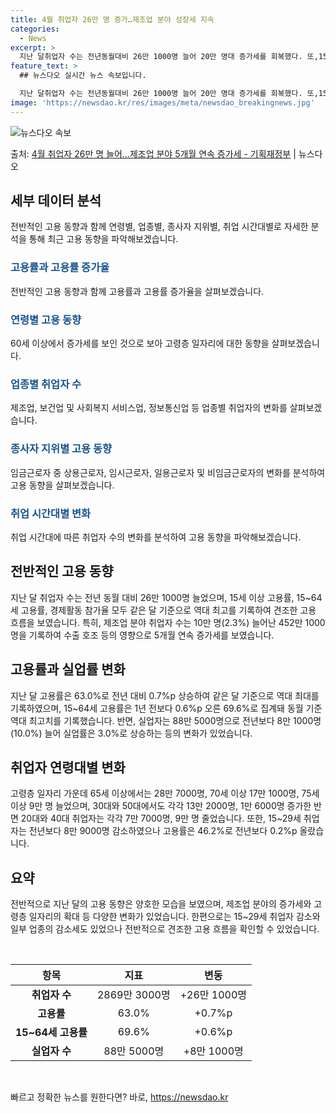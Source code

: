 ```yaml
---
title: 4월 취업자 26만 명 증가…제조업 분야 성장세 지속
categories:
  - News
excerpt: >
  지난 달취업자 수는 전년동월대비 26만 1000명 늘어 20만 명대 증가세를 회복했다. 또,15세 이상 고용…
feature_text: >
  ## 뉴스다오 실시간 뉴스 속보입니다.

  지난 달취업자 수는 전년동월대비 26만 1000명 늘어 20만 명대 증가세를 회복했다. 또,15세 이상 고용…
image: 'https://newsdao.kr/res/images/meta/newsdao_breakingnews.jpg'
---
```


![뉴스다오 속보](https://newsdao.kr/res/images/meta/newsdao_breakingnews.jpg)

<p>출처: <a href="https://newsdao.kr/3831" rel="dofollow">4월 취업자 26만 명 늘어…제조업 분야 5개월 연속 증가세 - 기획재정부</a> | 뉴스다오</p>

<h2 data-ke-size="size26">세부 데이터 분석</h2>
전반적인 고용 동향과 함께 연령별, 업종별, 종사자 지위별, 취업 시간대별로 자세한 분석을 통해 최근 고용 동향을 파악해보겠습니다.

<h3><b><span style="color: #1a5490;">고용률과 고용률 증가율</span></b></h3>
전반적인 고용 동향과 함께 고용률과 고용률 증가율을 살펴보겠습니다.

<h3><b><span style="color: #1a5490;">연령별 고용 동향</span></b></h3>
60세 이상에서 증가세를 보인 것으로 보아 고령층 일자리에 대한 동향을 살펴보겠습니다.

<h3><b><span style="color: #1a5490;">업종별 취업자 수</span></b></h3>
제조업, 보건업 및 사회복지 서비스업, 정보통신업 등 업종별 취업자의 변화를 살펴보겠습니다.

<h3><b><span style="color: #1a5490;">종사자 지위별 고용 동향</span></b></h3>
임금근로자 중 상용근로자, 임시근로자, 일용근로자 및 비임금근로자의 변화를 분석하여 고용 동향을 살펴보겠습니다.

<h3><b><span style="color: #1a5490;">취업 시간대별 변화</span></b></h3>
취업 시간대에 따른 취업자 수의 변화를 분석하여 고용 동향을 파악해보겠습니다.

<h2 data-ke-size="size26">전반적인 고용 동향</h2>
지난 달 취업자 수는 전년 동월 대비 26만 1000명 늘었으며, 15세 이상 고용률, 15~64세 고용률, 경제활동 참가율 모두 같은 달 기준으로 역대 최고를 기록하여 견조한 고용 흐름을 보였습니다. 특히, 제조업 분야 취업자 수는 10만 명(2.3%) 늘어난 452만 1000명을 기록하여 수출 호조 등의 영향으로 5개월 연속 증가세를 보였습니다.

<h2 data-ke-size="size26">고용률과 실업률 변화</h2>
지난 달 고용률은 63.0%로 전년 대비 0.7%p 상승하여 같은 달 기준으로 역대 최대를 기록하였으며, 15~64세 고용률은 1년 전보다 0.6%p 오른 69.6%로 집계돼 동월 기준 역대 최고치를 기록했습니다. 반면, 실업자는 88만 5000명으로 전년보다 8만 1000명(10.0%) 늘어 실업률은 3.0%로 상승하는 등의 변화가 있었습니다.

<h2 data-ke-size="size26">취업자 연령대별 변화</h2>
고령층 일자리 가운데 65세 이상에서는 28만 7000명, 70세 이상 17만 1000명, 75세 이상 9만 명 늘었으며, 30대와 50대에서도 각각 13만 2000명, 1만 6000명 증가한 반면 20대와 40대 취업자는 각각 7만 7000명, 9만 명 줄었습니다. 또한, 15~29세 취업자는 전년보다 8만 9000명 감소하였으나 고용률은 46.2%로 전년보다 0.2%p 올랐습니다.

<h2 data-ke-size="size26">요약</h2>
전반적으로 지난 달의 고용 동향은 양호한 모습을 보였으며, 제조업 분야의 증가세와 고령층 일자리의 확대 등 다양한 변화가 있었습니다. 한편으로는 15~29세 취업자 감소와 일부 업종의 감소세도 있었으나 전반적으로 견조한 고용 흐름을 확인할 수 있었습니다. 
<p data-ke-size="size16">&nbsp;</p>

<table>
	<thead>
		<tr>
			<th style="text-align: center;">항목</th>
			<th style="text-align: center;">지표</th>
			<th style="text-align: center;">변동</th>
		</tr>
	</thead>
	<tbody>
		<tr>
			<td style="text-align: center;"><b>취업자 수</b></td>
			<td style="text-align: center;">2869만 3000명</td>
			<td style="text-align: center;">+26만 1000명</td>
		</tr>
		<tr>
			<td style="text-align: center;"><b>고용률</b></td>
			<td style="text-align: center;">63.0%</td>
			<td style="text-align: center;">+0.7%p</td>
		</tr>
		<tr>
			<td style="text-align: center;"><b>15~64세 고용률</b></td>
			<td style="text-align: center;">69.6%</td>
			<td style="text-align: center;">+0.6%p</td>
		</tr>
		<tr>
			<td style="text-align: center;"><b>실업자 수</b></td>
			<td style="text-align: center;">88만 5000명</td>
			<td style="text-align: center;">+8만 1000명</td>
		</tr>
	</tbody>
</table>
<p data-ke-size="size16">&nbsp;</p> 

빠르고 정확한 뉴스를 원한다면? 바로, <a href="https://newsdao.kr" rel="dofollow">https://newsdao.kr</a>


